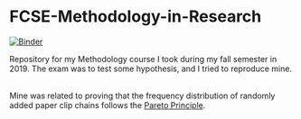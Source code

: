# FCSE-Methodology-in-Research
[![Binder](https://mybinder.org/badge_logo.svg)](https://mybinder.org/v2/gh/zelenkastiot/FCSE-Methodology-in-Research/HEAD?filepath=Experiment%20.ipynb)

Repository for my Methodology course I took during my fall semester in 2019. The exam was to test some hypothesis, and I tried to reproduce mine.

<br>Mine was related to proving that the frequency distribution of randomly added paper clip chains follows the [Pareto Principle](https://www.investopedia.com/terms/p/paretoprinciple.asp). 
